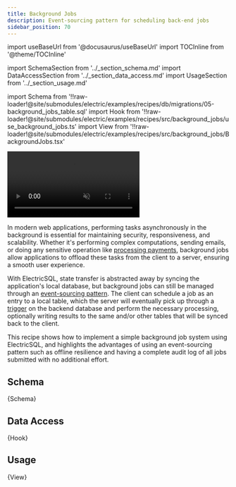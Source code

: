 ```yaml
---
title: Background Jobs
description: Event-sourcing pattern for scheduling back-end jobs
sidebar_position: 70
---
```


import useBaseUrl from '@docusaurus/useBaseUrl'
import TOCInline from '@theme/TOCInline'

import SchemaSection from '../_section_schema.md'
import DataAccessSection from '../_section_data_access.md'
import UsageSection from '../_section_usage.md'

import Schema from '!!raw-loader!@site/submodules/electric/examples/recipes/db/migrations/05-background_jobs_table.sql'
import Hook from '!!raw-loader!@site/submodules/electric/examples/recipes/src/background_jobs/use_background_jobs.ts'
import View from '!!raw-loader!@site/submodules/electric/examples/recipes/src/background_jobs/BackgroundJobs.tsx'

<video className="w-full mx-auto mb-3" autoPlay={true} loop muted playsInline>
  <source src={useBaseUrl('/videos/recipes/background-jobs.mp4')} />
</video>

In modern web applications, performing tasks asynchronously in the background is essential for maintaining security, responsiveness, and scalability. Whether it's performing complex computations, sending emails, or doing any sensitive operation like [processing payments](/docs/examples/checkout.md), background jobs allow applications to offload these tasks from the client to a server, ensuring a smooth user experience.

With ElectricSQL, state transfer is abstracted away by syncing the application's local database, but background jobs can still be managed through an [event-sourcing pattern](/docs/integrations/event-sourcing/index.md). The client can schedule a job as an entry to a local table, which the server will eventually pick up through a [trigger](https://en.wikipedia.org/wiki/Database_trigger) on the backend database and perform the necessary processing, optionally writing results to the same and/or other tables that will be synced back to the client.

This recipe shows how to implement a simple background job system using ElectricSQL, and highlights the advantages of using an event-sourcing pattern such as offline resilience and having a complete audit log of all jobs submitted with no additional effort.

<TOCInline toc={toc} />

## Schema
<SchemaSection />

<CodeBlock language="sql">
  {Schema}
</CodeBlock>

## Data Access
<DataAccessSection />

<CodeBlock language="ts">
  {Hook}
</CodeBlock>

## Usage
<UsageSection />

<CodeBlock language="tsx">
  {View}
</CodeBlock>
